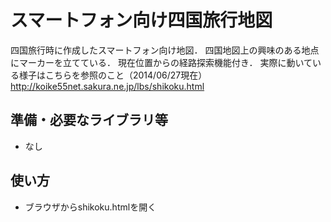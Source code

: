 スマートフォン向け四国旅行地図
=====================================

四国旅行時に作成したスマートフォン向け地図．
四国地図上の興味のある地点にマーカーを立てている．
現在位置からの経路探索機能付き．
実際に動いている様子はこちらを参照のこと（2014/06/27現在）
http://koike55net.sakura.ne.jp/lbs/shikoku.html

準備・必要なライブラリ等
---------------------

* なし


使い方
-----------------

* ブラウザからshikoku.htmlを開く
